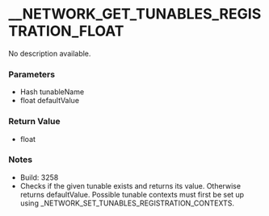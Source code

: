 # __NETWORK_GET_TUNABLES_REGISTRATION_FLOAT

No description available.

### Parameters
* Hash tunableName
* float defaultValue

### Return Value
* float

### Notes
* Build: 3258
* Checks if the given tunable exists and returns its value. Otherwise returns defaultValue.
Possible tunable contexts must first be set up using _NETWORK_SET_TUNABLES_REGISTRATION_CONTEXTS.

